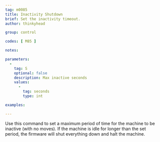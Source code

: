 ```yaml
---
tag: m0085
title: Inactivity Shutdown
brief: Set the inactivity timeout.
author: thinkyhead

group: control

codes: [ M85 ]

notes:

parameters:
  -
    tag: S
    optional: false
    description: Max inactive seconds
    values:
      -
        tag: seconds
        type: int

examples:

---
```


Use this command to set a maximum period of time for the machine to be inactive (with no moves). If the machine is idle for longer than the set period, the firmware will shut everything down and halt the machine.
